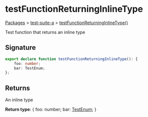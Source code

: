 # testFunctionReturningInlineType

[Packages](/) > [test-suite-a](/test-suite-a/) > [testFunctionReturningInlineType()](/test-suite-a/testfunctionreturninginlinetype-function)

Test function that returns an inline type

<a id="testfunctionreturninginlinetype-signature"></a>

## Signature

```typescript
export declare function testFunctionReturningInlineType(): {
    foo: number;
    bar: TestEnum;
};
```

<a id="testfunctionreturninginlinetype-returns"></a>

## Returns

An inline type

**Return type**: {     foo: number;     bar: [TestEnum](/test-suite-a/testenum-enum/); }
